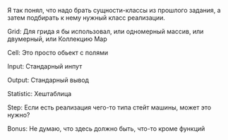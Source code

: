 Я так понял, что надо брать сущности-классы из прошлого задания, а затем подбирать к нему нужный класс реализации.

Grid:
Для грида я бы использовал, или одномерный массив, или двумерный, или Коллекцию Map

Cell:
Это просто обьект с полями

Input:
Стандарный инпут

Output:
Стандарный вывод

Statistic:
Хештаблица

Step:
Если есть реализация чего-то типа стейт машины, может это нужно?

Bonus:
Не думаю, что здесь должно быть, что-то кроме функций
